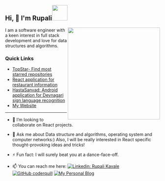 <h2> Hi, 👋 I'm Rupali<img src="https://media.giphy.com/media/mGcNjsfWAjY5AEZNw6/giphy.gif" width="50"></h2>
<img align='right' src="https://user-images.githubusercontent.com/30548190/88092733-969f6d00-cbae-11ea-8c86-d9ce6723fe36.gif" width="300">

I am a software engineer with a keen interest in full stack development and love for data structures and algorithms.
<h3>Quick Links</h3>
<ul >
  <li><a href="https://coderquill.github.io/topstar">TopStar- Find most starred repositories </a></li>
  <li><a href="https://github.com/coderquill/restaInfo">React application for restaurant information</a></li>
  <li><a href="https://github.com/coderquill/HastaSanvad">HastaSanvad: Android application for Devnagari sign language recognition</a></li>
  <li><a href="https://coderquill.github.io/Rupali-Kavale/">My Website</a></li>
</ul>
<hr/>

- 👯 I’m looking to collaborate on React projects.
- 💬 Ask me about Data structure and algorithms, operating system and computer networks:) Also, I will be really interested in React specific thought-provoking ideas and tricks!
- ⚡ Fun fact: I will surely beat you at a dance-face-off.   

- 📫 You can reach me here: 
[![Linkedin: Rupali Kavale](https://img.shields.io/badge/-Rupali%20kavale-blue?style=flat-square&logo=Linkedin&logoColor=white&link=https://www.linkedin.com/in/rupali-kavale-84474a102/)](http://www.linkedin.com/in/rupali-kavale)
[![GitHub coderquill](https://img.shields.io/github/followers/coderquill?label=follow&style=social)](https://github.com/coderquill)
[![My Personal Blog](https://img.shields.io/badge/-My%20Personal%20Blog-red?style=flat-square&&link=https://coderquill.github.io/)](https://coderquill.github.io/)



<!--
**coderquill/coderquill** is a ✨ _special_ ✨ repository because its `README.md` (this file) appears on your GitHub profile.

Here are some ideas to get you started:

- 
- 🌱 I’m currently learning ...

- 🤔 I’m looking for help with ...
- 💬 Ask me about ...
- 📫 How to reach me: ...
- 😄 Pronouns: ...
- ⚡ Fun fact: ...
-->
